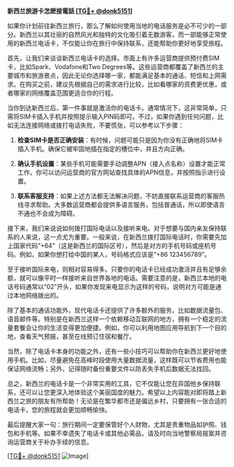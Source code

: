 **新西兰旅游卡怎麽接電話 [[TG💪+ @donk5151](https://t.me/s/donk5151)]**

如果你计划前往新西兰旅行，那么了解如何使用当地的电话服务是必不可少的一部分。新西兰以其壮丽的自然风光和独特的文化吸引着无数游客，而一部能够正常使用的新西兰电话卡，不仅能让你在旅行中保持联系，还能帮助你更好地享受旅程。

首先，让我们来谈谈新西兰电话卡的选择。市面上有许多运营商提供预付费SIM卡，比如Spark、Vodafone和Two Degrees等。这些运营商都覆盖了新西兰的主要城市和旅游景点，因此无论你选择哪一家，都能满足基本的通话、短信和上网需求。在购买之前，建议先根据自己的需求进行比较，比如看哪家的资费更优惠，或者哪家的网络覆盖范围更适合你的行程。

当你到达新西兰后，第一件事就是激活你的电话卡。通常情况下，这非常简单，只需将SIM卡插入手机并按照提示输入PIN码即可。不过，如果你遇到任何问题，比如无法连接网络或拨打电话失败，不要慌张，可以参考以下步骤：

1. **检查SIM卡是否正确安装**：有时候，问题可能只是因为你没有正确地将SIM卡插入手机。确保它被牢固地插在指定的槽位中，并且方向正确。

2. **确认手机设置**：某些手机可能需要手动调整APN（接入点名称）设置才能正常工作。你可以访问运营商的官方网站查找具体的APN信息，并按照指示进行设置。

3. **联系客服支持**：如果上述方法都无法解决问题，不妨直接联系运营商的客服热线寻求帮助。大多数运营商都会提供多语言服务，包括普通话，所以即使语言不通也不会成为障碍。

接下来，我们来说说如何拨打国际电话以及接听来电。对于想要与国内亲友保持联系的人来说，这一点尤为重要。一般来说，在新西兰拨打国际电话时，你需要先加上国家代码“+64”（这是新西兰的国际区号），然后是对方的手机号码或座机号码。例如，如果你想打给中国的某人，号码格式应该是“+86 123456789”。

至于接听国际来电，则相对容易得多。只要你的电话卡已经成功激活并且有足够余额，就可以像平时一样接听来自世界各地的电话。需要注意的是，新西兰本地的电话号码通常以“02”开头，如果你发现来电显示为这样的号码，说明对方可能是通过本地网络拨出的。

除了基本的通话功能外，现代电话卡还提供了许多额外的服务，比如数据流量包、语音邮件等。特别是在新西兰这样一个依赖移动互联网的地方，拥有一个稳定的流量套餐会让你的生活变得更加便捷。例如，你可以利用地图应用导航到下一个目的地，查看天气预报，甚至在线预订住宿和餐厅。

当然，除了电话卡本身的功能之外，还有一些小技巧可以帮助你在新西兰更好地使用手机。比如，尽量避免在高峰时段使用大量数据流量，这样既可以节省费用也能保证网络流畅；另外，记得随时备份重要文件以防丢失手机后数据无法找回。

总之，新西兰的电话卡是一个非常实用的工具，它不仅能让您在异国他乡保持联系，还可以让您更深入地体验这个美丽国度的魅力。希望以上内容能对即将踏上新西兰之旅的朋友有所帮助！无论是在繁华都市还是偏远乡村，只要拥有一张合适的电话卡，您的旅程就会更加顺畅愉快。

最后提醒大家一句：旅行期间一定要保管好个人财物，尤其是贵重物品如护照、钱包和手机等。如果不幸遗失了电话卡或其他必需品，请及时向当地警察局报案并咨询运营商关于补办手续的信息。

[[TG💪+ @donk5151](https://t.me/s/donk5151) ![Image](https://i.postimg.cc/rwNCRYN7/Snipaste-2025-04-30-17-27-05.png)]